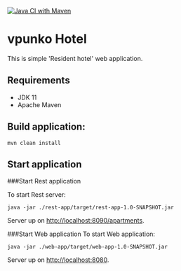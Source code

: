 [![Java CI with Maven](https://github.com/Brest-Java-Course-2021/vpunko/actions/workflows/maven.yml/badge.svg?branch=main)](https://github.com/Brest-Java-Course-2021/vpunko/actions/workflows/maven.yml)
# vpunko Hotel

This is simple 'Resident hotel' web application.

## Requirements

* JDK 11
* Apache Maven

## Build application:

```
mvn clean install
```

## Start application
###Start Rest application

To start Rest server:

```
java -jar ./rest-app/target/rest-app-1.0-SNAPSHOT.jar
```

Server up on [http://localhost:8090/apartments](http://localhost:8090/apartments).

###Start Web application
To start Web application:

```
java -jar ./web-app/target/web-app-1.0-SNAPSHOT.jar
```
Server up on [http://localhost:8080](http://localhost:8080).
